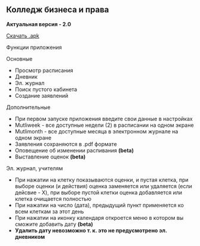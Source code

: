 
## Колледж бизнеса и права

**Актуальная версия - 2.0** 

[Скачать .apk](https://github.com/LikCoD/Kbp/raw/main/app/release/app-release.apk)

Функции приложения

Основные

- Просмотр расписания
- Дневник
- Эл. журнал
- Поиск пустого кабинета
- Создание заявлений

Дополнительные

- При первом запуске приложения введите свои данные в настройках
- Mutliweek - все доступные недели (2) в расписании на одном экране
- Mutlimonth - все доступные месяца в электронном журнале на одном экране
- Заявления сохраняются в .pdf формате
- Оповещение об изменении распивания **(beta)**
- Выставление оценок **(beta)**

Эл. журнал, учителям

- При нажатии на клетку показываются оценки, и пустая клетка, при выборе оценки (и действия) оценка заменяется или удаляется (если дейсвие - X), при выборе пустой клетки оценка добавляется или клетка очищается полностью
- При нажатии на число (дата), предыдущий пункт применяется ко всем клеткам за этот день
- При нажатии на иконку календаря откроется меню в котором вы сможите добавить дату **(beta)**
- **Удалить дату невозможно т. к. это не предусмотрено эл. дневником**
